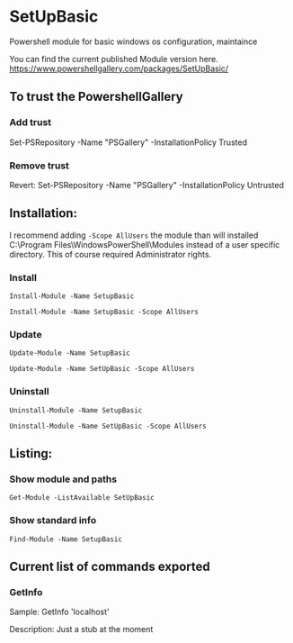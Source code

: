 # SetUpBasic
Powershell module for basic windows os configuration, maintaince

You can find the current published Module version here. https://www.powershellgallery.com/packages/SetUpBasic/

## To trust the PowershellGallery

### Add trust
Set-PSRepository -Name "PSGallery" -InstallationPolicy Trusted

### Remove trust
Revert: Set-PSRepository -Name "PSGallery" -InstallationPolicy Untrusted

## Installation:
I recommend adding `-Scope AllUsers` the module than will installed C:\Program Files\WindowsPowerShell\Modules instead of a user specific directory. This of course required Administrator rights.

### Install
```
Install-Module -Name SetupBasic
```
```
Install-Module -Name SetupBasic -Scope AllUsers
```

### Update
```
Update-Module -Name SetupBasic
```
```
Update-Module -Name SetUpBasic -Scope AllUsers
```

### Uninstall
```
Uninstall-Module -Name SetupBasic
```
```
Uninstall-Module -Name SetUpBasic -Scope AllUsers
```


## Listing:

### Show module and paths
```
Get-Module -ListAvailable SetUpBasic
```

### Show standard info
```
Find-Module -Name SetupBasic
```

## Current list of commands exported

### GetInfo
Sample: GetInfo 'localhost'

Description: Just a stub at the moment



